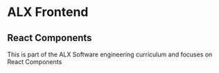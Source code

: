 # ALX Frontend
## React Components
This is part of the ALX Software engineering curriculum and focuses on React Components